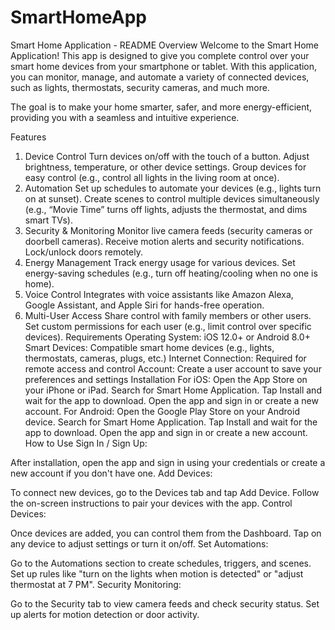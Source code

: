 # SmartHomeApp
Smart Home Application - README
Overview
Welcome to the Smart Home Application! This app is designed to give you complete control over your smart home devices from your smartphone or tablet. With this application, you can monitor, manage, and automate a variety of connected devices, such as lights, thermostats, security cameras, and much more.

The goal is to make your home smarter, safer, and more energy-efficient, providing you with a seamless and intuitive experience.

Features
1. Device Control
Turn devices on/off with the touch of a button.
Adjust brightness, temperature, or other device settings.
Group devices for easy control (e.g., control all lights in the living room at once).
2. Automation
Set up schedules to automate your devices (e.g., lights turn on at sunset).
Create scenes to control multiple devices simultaneously (e.g., “Movie Time” turns off lights, adjusts the thermostat, and dims smart TVs).
3. Security & Monitoring
Monitor live camera feeds (security cameras or doorbell cameras).
Receive motion alerts and security notifications.
Lock/unlock doors remotely.
4. Energy Management
Track energy usage for various devices.
Set energy-saving schedules (e.g., turn off heating/cooling when no one is home).
5. Voice Control
Integrates with voice assistants like Amazon Alexa, Google Assistant, and Apple Siri for hands-free operation.
6. Multi-User Access
Share control with family members or other users.
Set custom permissions for each user (e.g., limit control over specific devices).
Requirements
Operating System: iOS 12.0+ or Android 8.0+
Smart Devices: Compatible smart home devices (e.g., lights, thermostats, cameras, plugs, etc.)
Internet Connection: Required for remote access and control
Account: Create a user account to save your preferences and settings
Installation
For iOS:
Open the App Store on your iPhone or iPad.
Search for Smart Home Application.
Tap Install and wait for the app to download.
Open the app and sign in or create a new account.
For Android:
Open the Google Play Store on your Android device.
Search for Smart Home Application.
Tap Install and wait for the app to download.
Open the app and sign in or create a new account.
How to Use
Sign In / Sign Up:

After installation, open the app and sign in using your credentials or create a new account if you don't have one.
Add Devices:

To connect new devices, go to the Devices tab and tap Add Device.
Follow the on-screen instructions to pair your devices with the app.
Control Devices:

Once devices are added, you can control them from the Dashboard.
Tap on any device to adjust settings or turn it on/off.
Set Automations:

Go to the Automations section to create schedules, triggers, and scenes.
Set up rules like "turn on the lights when motion is detected" or "adjust thermostat at 7 PM".
Security Monitoring:

Go to the Security tab to view camera feeds and check security status.
Set up alerts for motion detection or door activity.
